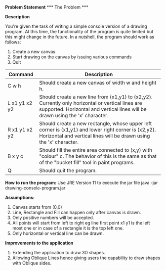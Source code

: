 **Problem Statement**
*** The Problem ***

__Description__

You're given the task of writing a simple console version of a drawing program. 
At this time, the functionality of the program is quite limited but this might change in the future. 
In a nutshell, the program should work as follows:
 1. Create a new canvas
 2. Start drawing on the canvas by issuing various commands
 3. Quit


|**Command** 	        |**Description**|
| --------------------- |-------------|
|C w h                  |Should create a new canvas of width w and height h.
|L x1 y1 x2 y2          |Should create a new line from (x1,y1) to (x2,y2). Currently only horizontal or vertical lines are supported. Horizontal and vertical lines will be drawn using the 'x' character.
|R x1 y1 x2 y2          |Should create a new rectangle, whose upper left corner is (x1,y1) and lower right corner is (x2,y2). Horizontal and vertical lines will be drawn using the 'x' character.
|B x y c                |Should fill the entire area connected to (x,y) with "colour" c. The behavior of this is the same as that of the "bucket fill" tool in paint programs.
|Q                      |Should quit the program.




**How to run the program:**
Use JRE Version 11 to execute the jar file
java -jar drawing-console-program.jar

**Assumptions:**
 1. Canvas starts from (0,0)
 2. Line, Rectangle and Fill can happen only after canvas is drawn.
 3. Only positive numbers will be accepted.
 4. All points will start from left to right eg line first point x1 y1 is the left most one or in case of a rectangle it is the top left one.
 5. Only horizontal or vertical line can be drawn.


**Improvements to the application**
 1. Extending the application to draw 3D shapes.
 2. Allowing Oblique Lines hence giving users the capability to draw shapes with Oblique sides.


